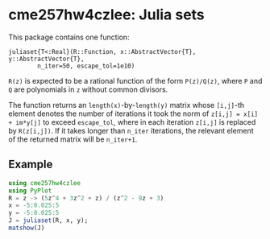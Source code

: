 # cme257hw4czlee: Julia sets

This package contains one function:

    juliaset{T<:Real}(R::Function, x::AbstractVector{T}, y::AbstractVector{T},
            n_iter=50, escape_tol=1e10)

`R(z)` is expected to be a rational function of the form `P(z)/Q(z)`, where `P`
and `Q` are polynomials in `z` without common divisors.

The function returns an `length(x)`-by-`length(y)` matrix whose `[i,j]`-th
element denotes the number of iterations it took the norm of `z[i,j] = x[i] +
im*y[j]` to exceed `escape_tol`, where in each iteration `z[i,j]` is replaced by
`R(z[i,j])`. If it takes longer than `n_iter` iterations, the relevant element
of the returned matrix will be `n_iter+1`.

## Example
``` julia
using cme257hw4czlee
using PyPlot
R = z -> (5z^4 + 3z^2 + z) / (z^2 - 9z + 3)
x = -5:0.025:5
y = -5:0.025:5
J = juliaset(R, x, y);
matshow(J)
```
